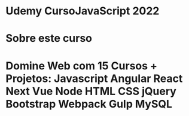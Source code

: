 # Udemy CursoJavaScript 2022
# Sobre este curso
# Domine Web com 15 Cursos + Projetos: Javascript Angular React Next Vue Node HTML CSS jQuery Bootstrap Webpack Gulp MySQL